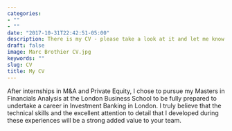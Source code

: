 ```yaml
---
categories:
- ""
- ""
date: "2017-10-31T22:42:51-05:00"
description: There is my CV - please take a look at it and let me know if you are interested by my profile!
draft: false
image: Marc Brothier CV.jpg
keywords: ""
slug: CV
title: My CV
---
```

After internships in M&A and Private Equity, I chose to pursue my Masters in Financials Analysis at the London Business School to be fully prepared to undertake a career in Investment Banking in London. I truly believe that the technical skills and the excellent attention to detail that I developed during these experiences will be a strong added value to your team.